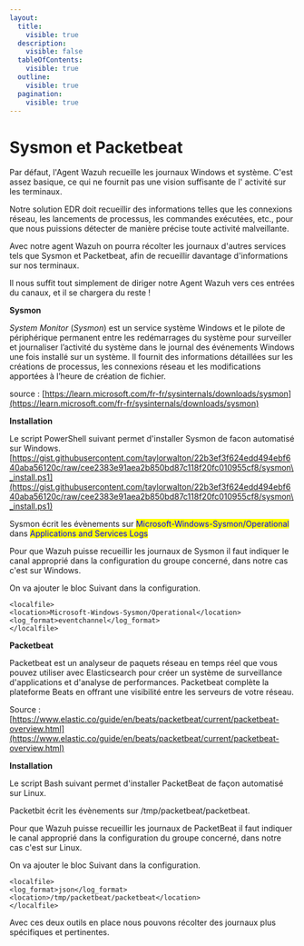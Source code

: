 ```yaml
---
layout:
  title:
    visible: true
  description:
    visible: false
  tableOfContents:
    visible: true
  outline:
    visible: true
  pagination:
    visible: true
---
```


# Sysmon et Packetbeat

Par défaut, l'Agent Wazuh recueille les journaux Windows et système. C'est assez basique, ce qui  ne fournit pas une vision suffisante de l' activité sur les terminaux.&#x20;

Notre solution EDR doit recueillir des informations telles que les connexions réseau, les lancements de processus, les commandes exécutées, etc., pour que nous puissions détecter de manière précise toute activité malveillante.

Avec notre agent Wazuh on pourra récolter les journaux d'autres services tels que Sysmon et Packetbeat, afin de recueillir davantage d'informations sur nos terminaux.&#x20;

Il nous suffit tout simplement de diriger notre Agent Wazuh vers ces entrées du canaux, et il se chargera du reste !



**Sysmon**

_System Monitor_ (_Sysmon_) est un service système Windows et le pilote de périphérique permanent entre les redémarrages du système pour surveiller et journaliser l’activité du système dans le journal des événements Windows une fois installé sur un système. Il fournit des informations détaillées sur les créations de processus, les connexions réseau et les modifications apportées à l’heure de création de fichier.

source : [https://learn.microsoft.com/fr-fr/sysinternals/downloads/sysmon](https://learn.microsoft.com/fr-fr/sysinternals/downloads/sysmon)

**Installation**

Le script PowerShell suivant permet d'installer Sysmon de facon automatisé sur Windows. [https://gist.githubusercontent.com/taylorwalton/22b3ef3f624edd494ebf640aba56120c/raw/cee2383e91aea2b850bd87c118f20fc010955cf8/sysmon\_install.ps1](https://gist.githubusercontent.com/taylorwalton/22b3ef3f624edd494ebf640aba56120c/raw/cee2383e91aea2b850bd87c118f20fc010955cf8/sysmon\_install.ps1)

Sysmon écrit les évènements sur <mark style="color:blue;">Microsoft-Windows-Sysmon/Operational</mark> dans <mark style="color:blue;">Applications and Services Logs</mark>

Pour que Wazuh puisse recueillir les journaux de Sysmon il faut indiquer le canal approprié dans la configuration du groupe concerné, dans notre cas c'est sur Windows.

On va ajouter le bloc Suivant dans la configuration.

```
<localfile> 
<location>Microsoft-Windows-Sysmon/Operational</location> 
<log_format>eventchannel</log_format> 
</localfile>
```

**Packetbeat**

Packetbeat est un analyseur de paquets réseau en temps réel que vous pouvez utiliser avec Elasticsearch pour créer un système de surveillance d'applications et d'analyse de performances. Packetbeat complète la plateforme Beats en offrant une visibilité entre les serveurs de votre réseau.

Source : [https://www.elastic.co/guide/en/beats/packetbeat/current/packetbeat-overview.html](https://www.elastic.co/guide/en/beats/packetbeat/current/packetbeat-overview.html)

**Installation**

Le script Bash suivant permet d'installer PacketBeat de façon automatisé sur Linux.&#x20;

Packetbit écrit les évènements sur /tmp/packetbeat/packetbeat.

Pour que Wazuh puisse recueillir les journaux de PacketBeat il faut indiquer le canal approprié dans la configuration du groupe concerné, dans notre cas c'est sur Linux.

On va ajouter le bloc Suivant dans la configuration.

```
<localfile>
<log_format>json</log_format>
<location>/tmp/packetbeat/packetbeat</location>
</localfile>
```

Avec ces deux outils en place nous pouvons récolter des journaux plus spécifiques et pertinentes.
